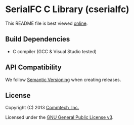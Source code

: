 # SerialFC C Library (cserialfc)
This README file is best viewed [online](http://github.com/commtech/cserialfc/).


## Build Dependencies
- C compiler (GCC & Visual Studio tested)


## API Compatibility
We follow [Semantic Versioning](http://semver.org/) when creating releases.


## License

Copyright (C) 2013 [Commtech, Inc.](http://commtech-fastcom.com)

Licensed under the [GNU General Public License v3](http://www.gnu.org/licenses/gpl.txt).
